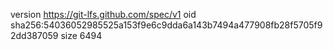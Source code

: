 version https://git-lfs.github.com/spec/v1
oid sha256:54036052985525a153f9e6c9dda6a143b7494a477908fb28f5705f92dd387059
size 6494
